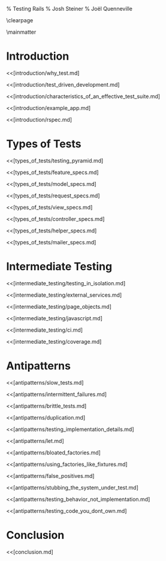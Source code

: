 % Testing Rails
% Josh Steiner
% Joël Quenneville

\clearpage

\mainmatter

# Introduction

<<[introduction/why_test.md]

<<[introduction/test_driven_development.md]

<<[introduction/characteristics_of_an_effective_test_suite.md]

<<[introduction/example_app.md]

<<[introduction/rspec.md]

# Types of Tests

<<[types_of_tests/testing_pyramid.md]

<<[types_of_tests/feature_specs.md]

<<[types_of_tests/model_specs.md]

<<[types_of_tests/request_specs.md]

<<[types_of_tests/view_specs.md]

<<[types_of_tests/controller_specs.md]

<<[types_of_tests/helper_specs.md]

<<[types_of_tests/mailer_specs.md]

# Intermediate Testing

<<[intermediate_testing/testing_in_isolation.md]

<<[intermediate_testing/external_services.md]

<<[intermediate_testing/page_objects.md]

<<[intermediate_testing/javascript.md]

<<[intermediate_testing/ci.md]

<<[intermediate_testing/coverage.md]

# Antipatterns

<<[antipatterns/slow_tests.md]

<<[antipatterns/intermittent_failures.md]

<<[antipatterns/brittle_tests.md]

<<[antipatterns/duplication.md]

<<[antipatterns/testing_implementation_details.md]

<<[antipatterns/let.md]

<<[antipatterns/bloated_factories.md]

<<[antipatterns/using_factories_like_fixtures.md]

<<[antipatterns/false_positives.md]

<<[antipatterns/stubbing_the_system_under_test.md]

<<[antipatterns/testing_behavior_not_implementation.md]

<<[antipatterns/testing_code_you_dont_own.md]

# Conclusion

<<[conclusion.md]
